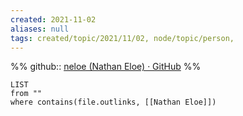 ```yaml
---
created: 2021-11-02
aliases: null
tags: created/topic/2021/11/02, node/topic/person,
---
```

%%
github:: [neloe (Nathan Eloe) · GitHub](https://github.com/neloe)
%%
```dataview
LIST 
from ""
where contains(file.outlinks, [[Nathan Eloe]])
```